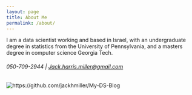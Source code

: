 ```yaml
---
layout: page
title: About Me
permalink: /about/
---
```


I am a data scientist working and based in Israel, with an undergraduate degree in statistics from the University of Pennsylvania, and a masters degree in computer science 
Georgia Tech.

###### 050-709-2944 | Jack.harris.miller@gmail.com

![]({{site.baseurl}}/images/headshot.png "https://github.com/jackhmiller/My-DS-Blog")
